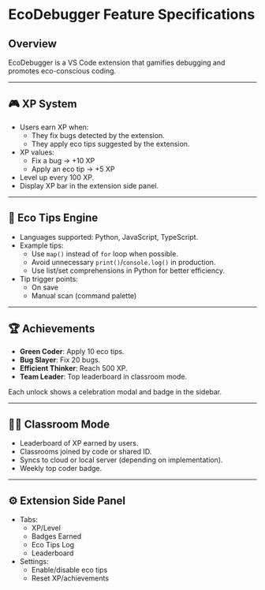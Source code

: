# EcoDebugger Feature Specifications

## Overview

EcoDebugger is a VS Code extension that gamifies debugging and promotes eco-conscious coding.

---

## 🎮 XP System

- Users earn XP when:
  - They fix bugs detected by the extension.
  - They apply eco tips suggested by the extension.
- XP values:
  - Fix a bug → +10 XP
  - Apply an eco tip → +5 XP
- Level up every 100 XP.
- Display XP bar in the extension side panel.

---

## 🌱 Eco Tips Engine

- Languages supported: Python, JavaScript, TypeScript.
- Example tips:
  - Use `map()` instead of `for` loop when possible.
  - Avoid unnecessary `print()`/`console.log()` in production.
  - Use list/set comprehensions in Python for better efficiency.
- Tip trigger points:
  - On save
  - Manual scan (command palette)

---

## 🏆 Achievements

- **Green Coder**: Apply 10 eco tips.
- **Bug Slayer**: Fix 20 bugs.
- **Efficient Thinker**: Reach 500 XP.
- **Team Leader**: Top leaderboard in classroom mode.

Each unlock shows a celebration modal and badge in the sidebar.

---

## 👩‍🏫 Classroom Mode

- Leaderboard of XP earned by users.
- Classrooms joined by code or shared ID.
- Syncs to cloud or local server (depending on implementation).
- Weekly top coder badge.

---

## ⚙️ Extension Side Panel

- Tabs:
  - XP/Level
  - Badges Earned
  - Eco Tips Log
  - Leaderboard
- Settings:
  - Enable/disable eco tips
  - Reset XP/achievements
